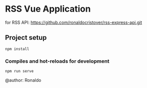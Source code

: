 # RSS Vue Application

for RSS API: 
https://github.com/ronaldocristover/rss-express-api.git

## Project setup
```
npm install
```

### Compiles and hot-reloads for development
```
npm run serve
```

@author: Ronaldo